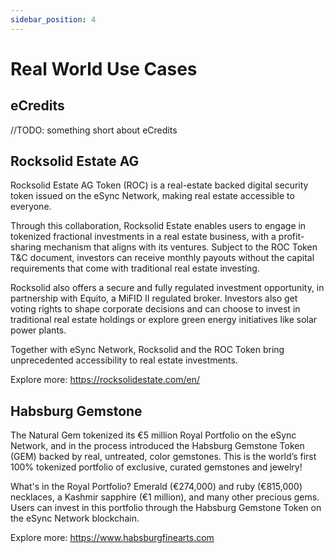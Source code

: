 ```yaml
---
sidebar_position: 4
---
```


# Real World Use Cases

## eCredits

//TODO: something short about eCredits

## Rocksolid Estate AG

Rocksolid Estate AG Token (ROC) is a real-estate backed digital security token issued on the eSync Network, making real estate accessible to everyone.

Through this collaboration, Rocksolid Estate enables users to engage in tokenized fractional investments in a real estate business, with a profit-sharing mechanism that aligns with its ventures. Subject to the ROC Token T&C document, investors can receive monthly payouts without the capital requirements that come with traditional real estate investing.

Rocksolid also offers a secure and fully regulated investment opportunity, in partnership with Equito, a MiFID II regulated broker. Investors also get voting rights to shape corporate decisions and can choose to invest in traditional real estate holdings or explore green energy initiatives like solar power plants.

Together with eSync Network, Rocksolid and the ROC Token bring unprecedented accessibility to real estate investments.

Explore more: https://rocksolidestate.com/en/

## Habsburg Gemstone

The Natural Gem tokenized its €5 million Royal Portfolio on the eSync Network, and in the process introduced the Habsburg Gemstone Token (GEM) backed by real, untreated, color gemstones. This is the world’s first 100% tokenized portfolio of exclusive, curated gemstones and jewelry!

What's in the Royal Portfolio? Emerald (€274,000) and ruby (€815,000) necklaces, a Kashmir sapphire (€1 million), and many other precious gems. Users can invest in this portfolio through the Habsburg Gemstone Token on the eSync Network blockchain.

Explore more: https://www.habsburgfinearts.com
